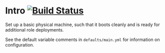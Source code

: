 # Intro [![Build Status](https://travis-ci.org/triplepoint/ansible-physical-device.svg?branch=master)](https://travis-ci.org/triplepoint/ansible-physical-device)
Set up a basic physical machine, such that it boots cleanly and is ready for additional role deployments.

See the default variable comments in `defaults/main.yml` for information on configuration.
